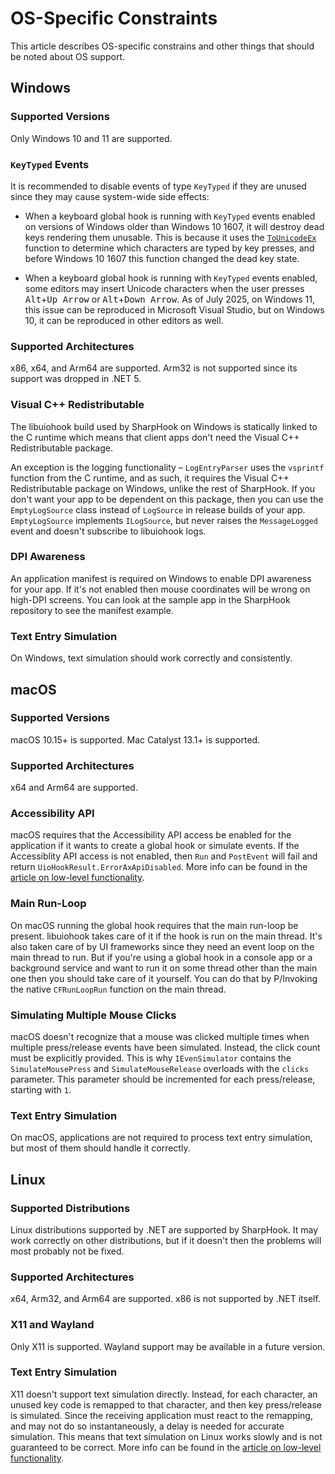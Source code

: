 # OS-Specific Constraints

This article describes OS-specific constrains and other things that should be noted about OS support.

## Windows

### Supported Versions

Only Windows 10 and 11 are supported.

### `KeyTyped` Events

It is recommended to disable events of type `KeyTyped` if they are unused since they may cause system-wide side effects:

- When a keyboard global hook is running with `KeyTyped` events enabled on versions of Windows older than Windows 10
1607, it will destroy dead keys rendering them unusable. This is because it uses the
[`ToUnicodeEx`](https://learn.microsoft.com/en-us/windows/win32/api/winuser/nf-winuser-tounicodeex) function to
determine which characters are typed by key presses, and before Windows 10 1607 this function changed the dead key
state.

- When a keyboard global hook is running with `KeyTyped` events enabled, some editors may insert Unicode characters when
the user presses <kbd>Alt</kbd>+<kbd>Up Arrow</kbd> or <kbd>Alt</kbd>+<kbd>Down Arrow</kbd>. As of July 2025, on Windows
11, this issue can be reproduced in Microsoft Visual Studio, but on Windows 10, it can be reproduced in other editors as
well.

### Supported Architectures

x86, x64, and Arm64 are supported. Arm32 is not supported since its support was dropped in .NET 5.

### Visual C++ Redistributable

The libuiohook build used by SharpHook on Windows is statically linked to the C runtime which means that client apps
don't need the Visual C++ Redistributable package.

An exception is the logging functionality – `LogEntryParser` uses the `vsprintf` function from the C runtime, and as
such, it requires the Visual C++ Redistributable package on Windows, unlike the rest of SharpHook. If you don't want
your app to be dependent on this package, then you can use the `EmptyLogSource` class instead of `LogSource` in release
builds of your app. `EmptyLogSource` implements `ILogSource`, but never raises the `MessageLogged` event and doesn't
subscribe to libuiohook logs.

### DPI Awareness

An application manifest is required on Windows to enable DPI awareness for your app. If it's not enabled then mouse
coordinates will be wrong on high-DPI screens. You can look at the sample app in the SharpHook repository to see the
manifest example.

### Text Entry Simulation

On Windows, text simulation should work correctly and consistently.

## macOS

### Supported Versions

macOS 10.15+ is supported. Mac Catalyst 13.1+ is supported.

### Supported Architectures

x64 and Arm64 are supported.

### Accessibility API

macOS requires that the Accessibility API access be enabled for the application if it wants to create a global hook or
simulate events. If the Accessiblity API access is not enabled, then `Run` and `PostEvent` will fail and return
`UioHookResult.ErrorAxApiDisabled`. More info can be found in the [article on low-level functionality](native.md).

### Main Run-Loop

On macOS running the global hook requires that the main run-loop be present. libuiohook takes care of it if the hook
is run on the main thread. It's also taken care of by UI frameworks since they need an event loop on the main thread
to run. But if you're using a global hook in a console app or a background service and want to run it on some thread
other than the main one then you should take care of it yourself. You can do that by P/Invoking the native
`CFRunLoopRun` function on the main thread.

### Simulating Multiple Mouse Clicks

macOS doesn't recognize that a mouse was clicked multiple times when multiple press/release events have been simulated.
Instead, the click count must be explicitly provided. This is why `IEvenSimulator` contains the `SimulateMousePress` and
`SimulateMouseRelease` overloads with the `clicks` parameter. This parameter should be incremented for each
press/release, starting with `1`.

### Text Entry Simulation

On macOS, applications are not required to process text entry simulation, but most of them should handle it correctly.

## Linux

### Supported Distributions

Linux distributions supported by .NET are supported by SharpHook. It may work correctly on other distributions, but if
it doesn't then the problems will most probably not be fixed.

### Supported Architectures

x64, Arm32, and Arm64 are supported. x86 is not supported by .NET itself.

### X11 and Wayland

Only X11 is supported. Wayland support may be available in a future version.

### Text Entry Simulation

X11 doesn't support text simulation directly. Instead, for each character, an unused key code is remapped to that
character, and then key press/release is simulated. Since the receiving application must react to the remapping, and
may not do so instantaneously, a delay is needed for accurate simulation. This means that text simulation on Linux works
slowly and is not guaranteed to be correct. More info can be found in the
[article on low-level functionality](native.md).
